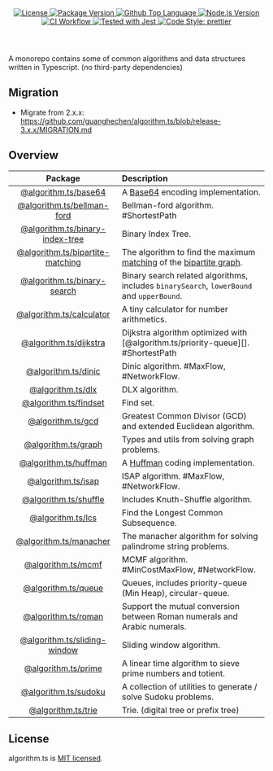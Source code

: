 <header>
  <div align="center">
    <a href="#license">
      <img
        alt="License"
        src="https://img.shields.io/github/license/guanghechen/algorithm.ts"
      />
    </a>
    <a href="https://github.com/guanghechen/algorithm.ts/tags">
      <img
        alt="Package Version"
        src="https://img.shields.io/github/v/tag/guanghechen/algorithm.ts?include_prereleases&sort=semver"
      />
    </a>
    <a href="https://github.com/guanghechen/algorithm.ts/search?l=typescript">
      <img
        alt="Github Top Language"
        src="https://img.shields.io/github/languages/top/guanghechen/algorithm.ts"
      />
    </a>
    <a href="https://github.com/nodejs/node">
      <img
        alt="Node.js Version"
        src="https://img.shields.io/node/v/@algorithm.ts/shuffle"
      />
    </a>
    <a href="https://github.com/guanghechen/algorithm.ts/actions/workflows/ci.yml">
      <img
        alt="CI Workflow"
        src="https://github.com/guanghechen/algorithm.ts/actions/workflows/ci.yml/badge.svg"
      />
    </a>
    <a href="https://github.com/facebook/jest">
      <img
        alt="Tested with Jest"
        src="https://img.shields.io/badge/tested_with-jest-9c465e.svg"
      />
    </a>
    <a href="https://github.com/prettier/prettier">
      <img
        alt="Code Style: prettier"
        src="https://img.shields.io/badge/code_style-prettier-ff69b4.svg?style=flat-square"
      />
    </a>
  </div>
</header>


A monorepo contains some of common algorithms and data structures written in
Typescript. (no third-party dependencies)


## Migration

* Migrate from 2.x.x: https://github.com/guanghechen/algorithm.ts/blob/release-3.x.x/MIGRATION.md

## Overview

Package                                     | Description
:------------------------------------------:|:--------------------------
[@algorithm.ts/base64][]                    | A [Base64][wiki-base64] encoding implementation.
[@algorithm.ts/bellman-ford][]              | Bellman-ford algorithm. #ShortestPath
[@algorithm.ts/binary-index-tree][]         | Binary Index Tree.
[@algorithm.ts/bipartite-matching][]        | The algorithm to find the maximum [matching][wiki-matching] of the [bipartite graph][wiki-bipartite-graph].
[@algorithm.ts/binary-search][]             | Binary search related algorithms, includes `binarySearch`, `lowerBound` and `upperBound`.
[@algorithm.ts/calculator][]                | A tiny calculator for number arithmetics.
[@algorithm.ts/dijkstra][]                  | Dijkstra algorithm optimized with [@algorithm.ts/priority-queue][]. #ShortestPath
[@algorithm.ts/dinic][]                     | Dinic algorithm. #MaxFlow, #NetworkFlow.
[@algorithm.ts/dlx][]                       | DLX algorithm.
[@algorithm.ts/findset][]                   | Find set.
[@algorithm.ts/gcd][]                       | Greatest Common Divisor (GCD) and extended Euclidean algorithm.
[@algorithm.ts/graph][]                     | Types and utils from solving graph problems.
[@algorithm.ts/huffman][]                   | A [Huffman][wiki-huffman] coding implementation.
[@algorithm.ts/isap][]                      | ISAP algorithm. #MaxFlow, #NetworkFlow.
[@algorithm.ts/shuffle][]                   | Includes Knuth-Shuffle algorithm.
[@algorithm.ts/lcs][]                       | Find the Longest Common Subsequence.
[@algorithm.ts/manacher][]                  | The manacher algorithm for solving palindrome string problems.
[@algorithm.ts/mcmf][]                      | MCMF algorithm. #MinCostMaxFlow, #NetworkFlow.
[@algorithm.ts/queue][]                     | Queues, includes priority-queue (Min Heap), circular-queue.
[@algorithm.ts/roman][]                     | Support the mutual conversion between Roman numerals and Arabic numerals.
[@algorithm.ts/sliding-window][]            | Sliding window algorithm.
[@algorithm.ts/prime][]                     | A linear time algorithm to sieve prime numbers and totient.
[@algorithm.ts/sudoku][]                    | A collection of utilities to generate / solve Sudoku problems.
[@algorithm.ts/trie][]                      | Trie. (digital tree or prefix tree)


## License

algorithm.ts is [MIT licensed](https://github.com/guanghechen/algorithm.ts/tree/release-2.x.x/LICENSE).

[wiki-base64]: https://en.wikipedia.org/wiki/Base64
[wiki-huffman]: https://en.wikipedia.org/wiki/Huffman_coding
[wiki-bipartite-graph]: https://en.wikipedia.org/wiki/Bipartite_graph
[wiki-matching]: https://en.wikipedia.org/wiki/Matching_(graph_theory)

[homepage]: https://github.com/guanghechen/algorithm.ts/tree/release-2.x.x
[@algorithm.ts/base64]: ./packages/base64
[@algorithm.ts/bellman-ford]: ./packages/bellman-ford
[@algorithm.ts/binary-index-tree]: ./packages/binary-index-tree
[@algorithm.ts/binary-search]: ./packages/binary-search
[@algorithm.ts/bipartite-matching]: ./packages/bipartite-matching
[@algorithm.ts/calculator]: ./packages/calculator
[@algorithm.ts/dijkstra]: ./packages/dijkstra
[@algorithm.ts/dinic]: ./packages/dinic
[@algorithm.ts/dlx]: ./packages/dlx
[@algorithm.ts/findset]: ./packages/findset
[@algorithm.ts/gcd]: ./packages/gcd
[@algorithm.ts/graph]: ./packages/graph
[@algorithm.ts/huffman]: ./packages/huffman
[@algorithm.ts/isap]: ./packages/isap
[@algorithm.ts/shuffle]: ./packages/shuffle
[@algorithm.ts/lcs]: ./packages/lcs
[@algorithm.ts/manacher]: ./packages/manacher
[@algorithm.ts/mcmf]: ./packages/mcmf
[@algorithm.ts/queue]: ./packages/queue
[@algorithm.ts/roman]: ./packages/roman
[@algorithm.ts/prime]: ./packages/prime
[@algorithm.ts/sliding-window]: ./packages/sliding-window
[@algorithm.ts/sudoku]: ./packages/sudoku
[@algorithm.ts/trie]: ./packages/trie
